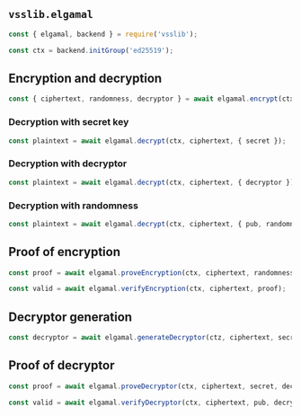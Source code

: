 ## `vsslib.elgamal`

```js
const { elgamal, backend } = require('vsslib');

const ctx = backend.initGroup('ed25519');
```

## Encryption and decryption

```js
const { ciphertext, randomness, decryptor } = await elgamal.encrypt(ctx, message, pub);
```

### Decryption with secret key

```js
const plaintext = await elgamal.decrypt(ctx, ciphertext, { secret });
```

### Decryption with decryptor

```js
const plaintext = await elgamal.decrypt(ctx, ciphertext, { decryptor });
```

### Decryption with randomness

```js
const plaintext = await elgamal.decrypt(ctx, ciphertext, { pub, randomness });
```

## Proof of encryption

```js
const proof = await elgamal.proveEncryption(ctx, ciphertext, randomness, { algorithm: 'sha256' });

const valid = await elgamal.verifyEncryption(ctx, ciphertext, proof);
```

## Decryptor generation

```js
const decryptor = await elgamal.generateDecryptor(ctz, ciphertext, secret, ciphertext);
```

## Proof of decryptor

```js
const proof = await elgamal.proveDecryptor(ctx, ciphertext, secret, decryptor, { algorithm: 'sha256' });

const valid = await elgamal.verifyDecryptor(ctx, ciphertext, pub, decryptor, proof);
```

